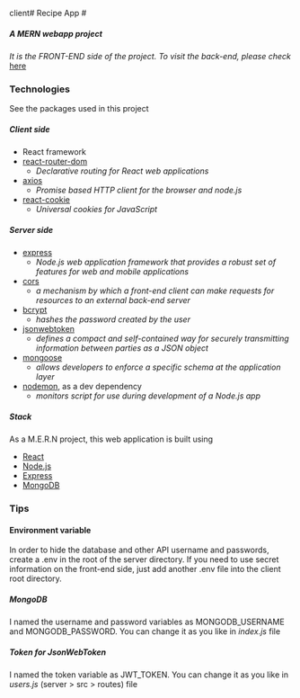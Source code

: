 client# Recipe App #
##### A MERN webapp project #####

_It is the FRONT-END side of the project. To visit the back-end, please check_ [here](https://github.com/h-chagas/mern-recipe-app-back-end)

### Technologies ###

See the packages used in this project

##### Client side #####

* React framework
* [react-router-dom](https://www.npmjs.com/package/react-router-dom)
    * _Declarative routing for React web applications_
* [axios](https://www.npmjs.com/package/axios)
    * _Promise based HTTP client for the browser and node.js_
* [react-cookie](https://www.npmjs.com/package/react-cookie)
    * _Universal cookies for JavaScript_

##### Server side #####

* [express](https://www.npmjs.com/package/express)
    * _Node.js web application framework that provides a robust set of features for web and mobile applications_
* [cors](https://www.npmjs.com/package/cors)
    * _a mechanism by which a front-end client can make requests for resources to an external back-end server_
* [bcrypt](https://www.npmjs.com/package/bcrypt)
    * _hashes the password created by the user_
* [jsonwebtoken](https://www.npmjs.com/package/jsonwebtoken)
    * _defines a compact and self-contained way for securely transmitting information between parties as a JSON object_
* [mongoose](https://www.npmjs.com/package/mongoose)
    * _allows developers to enforce a specific schema at the application layer_
* [nodemon](https://www.npmjs.com/package/nodemon), as a dev dependency
    * _monitors script for use during development of a Node.js app_

##### Stack #####

As a M.E.R.N project, this web application is built using

* [React](https://react.dev/)
* [Node.js](https://nodejs.org/en)
* [Express](https://expressjs.com/)
* [MongoDB](https://www.mongodb.com/)

### Tips ###

#### Environment variable ####

In order to hide the database and other API username and passwords, create a .env in the root of the server directory. If you need to use secret information on the front-end side, just add another .env file into the client root directory.

##### MongoDB #####

I named the username and password variables as MONGODB_USERNAME and MONGODB_PASSWORD. You can change it as you like in _index.js_ file

##### Token for JsonWebToken #####

I named the token variable as JWT_TOKEN. You can change it as you like in _users.js_ (server > src > routes) file

